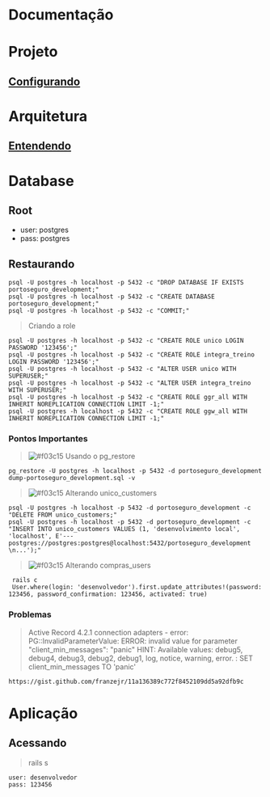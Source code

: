 # Documentação

# Projeto

## [Configurando](https://www.youtube.com/watch?v=qNszOG8grjM)

# Arquitetura

## [Entendendo](https://www.youtube.com/watch?v=PowNr_hFB-o)

# Database

## Root
* user: postgres
* pass: postgres

## Restaurando
```
psql -U postgres -h localhost -p 5432 -c "DROP DATABASE IF EXISTS portoseguro_development;"
psql -U postgres -h localhost -p 5432 -c "CREATE DATABASE portoseguro_development;"
psql -U postgres -h localhost -p 5432 -c "COMMIT;"

```
> Criando a role
```
psql -U postgres -h localhost -p 5432 -c "CREATE ROLE unico LOGIN PASSWORD '123456';"
psql -U postgres -h localhost -p 5432 -c "CREATE ROLE integra_treino LOGIN PASSWORD '123456';"
psql -U postgres -h localhost -p 5432 -c "ALTER USER unico WITH SUPERUSER;"
psql -U postgres -h localhost -p 5432 -c "ALTER USER integra_treino WITH SUPERUSER;"
psql -U postgres -h localhost -p 5432 -c "CREATE ROLE ggr_all WITH INHERIT NOREPLICATION CONNECTION LIMIT -1;"
psql -U postgres -h localhost -p 5432 -c "CREATE ROLE ggw_all WITH INHERIT NOREPLICATION CONNECTION LIMIT -1;"
```

### Pontos Importantes
>![#f03c15](https://via.placeholder.com/15/f03c15/000000?text=+) Usando o pg_restore
```
pg_restore -U postgres -h localhost -p 5432 -d portoseguro_development  dump-portoseguro_development.sql -v
```

> ![#f03c15](https://via.placeholder.com/15/f03c15/000000?text=+) Alterando unico_customers

```
psql -U postgres -h localhost -p 5432 -d portoseguro_development -c "DELETE FROM unico_customers;"
psql -U postgres -h localhost -p 5432 -d portoseguro_development -c "INSERT INTO unico_customers VALUES (1, 'desenvolvimento local', 'localhost', E'--- postgres://postgres:postgres@localhost:5432/portoseguro_development \n...');"
```

> ![#f03c15](https://via.placeholder.com/15/f03c15/000000?text=+) Alterando compras_users

```
 rails c
 User.where(login: 'desenvolvedor').first.update_attributes!(password: 123456, password_confirmation: 123456, activated: true)
```
### Problemas

> Active Record 4.2.1 connection adapters - error: PG::InvalidParameterValue: ERROR: invalid value for parameter "client_min_messages": "panic" HINT: Available values: debug5, debug4, debug3, debug2, debug1, log, notice, warning, error. : SET client_min_messages TO 'panic'
```
https://gist.github.com/franzejr/11a136389c772f8452109dd5a92dfb9c
```

# Aplicação

## Acessando
> rails s
```
user: desenvolvedor
pass: 123456
```

